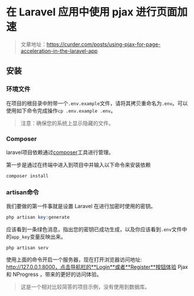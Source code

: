# 在 Laravel 应用中使用 pjax 进行页面加速

> 文章地址：https://curder.com/posts/using-pjax-for-page-acceleration-in-the-laravel-app

## 安装

### 环境文件

在项目的根目录中附带一个`.env.example`文件，请将其拷贝重命名为`.env`。可以使用如下命令完成操作`cp .env.example .env`。

> 注意：确保您的系统上显示隐藏的文件。


### Composer

laravel项目依赖通过[composer](http://getcomposer.org/)工具进行管理。

第一步是通过在终端中进入到项目中并输入以下命令来安装依赖

```php
composer install
```


### artisan命令

我们要做的第一件事就是设置 Laravel 在进行加密时使用的密钥。


```php
php artisan key:generate
```

应该看到一条绿色消息，指出您的密钥已成功生成，以及你应该看到`.env`文件中的`app_key`变量反映出来。

```
php artisan serv
```

使用上面的命令开启一个服务器，现在打开浏览器访问地址: http://127.0.0.1:8000，点击导航栏的**Login**或者**Register**按钮体验 Pjax 和 NProgress ，带来的更好的访问体验。


> 这是一个相对比较简答的项目示例，没有使用到数据库。
